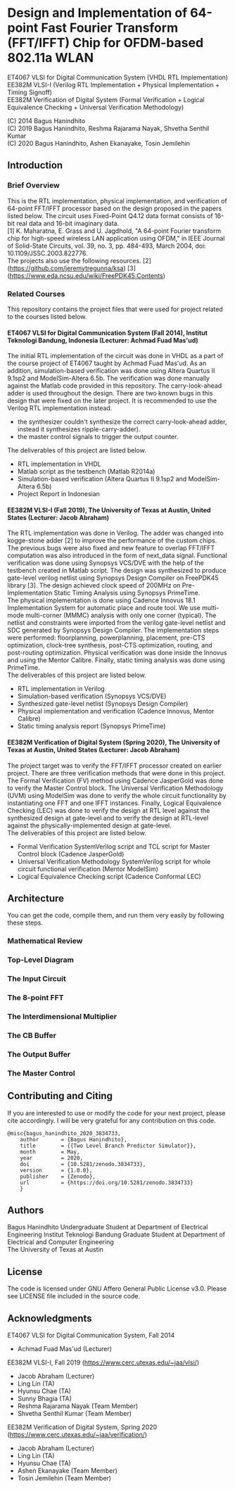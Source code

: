 # Design and Implementation of 64-point Fast Fourier Transform (FFT/IFFT) Chip for OFDM-based 802.11a WLAN
ET4067 VLSI for Digital Communication System (VHDL RTL Implementation)  
EE382M VLSI-I (Verilog RTL Implementation + Physical Implementation + Timing Signoff)  
EE382M Verification of Digital System (Formal Verification + Logical Equivalence Checking + Universal Verification Methodology)  

(C) 2014 Bagus Hanindhito  
(C) 2019 Bagus Hanindhito, Reshma Rajarama Nayak, Shvetha Senthil Kumar  
(C) 2020 Bagus Hanindhito, Ashen Ekanayake, Tosin Jemilehin  

## Introduction
### Brief Overview
This is the RTL implementation, physical implementation, and verification of 64-point FFT/IFFT processor based on the design proposed in the papers listed below. The circuit uses Fixed-Point Q4.12 data format consists of 16-bit real data and 16-bit imaginary data.   
[1] K. Maharatna, E. Grass and U. Jagdhold, "A 64-point Fourier transform chip for high-speed wireless LAN application using OFDM," in IEEE Journal of Solid-State Circuits, vol. 39, no. 3, pp. 484-493, March 2004, doi: 10.1109/JSSC.2003.822776.  
The projects also use the following resources.
[2] (https://github.com/jeremytregunna/ksa)
[3] (https://www.eda.ncsu.edu/wiki/FreePDK45:Contents)

### Related Courses
This repository contains the project files that were used for project related to the courses listed below.  
#### ET4067 VLSI for Digital Communication System (Fall 2014), Institut Teknologi Bandung, Indonesia (Lecturer: Achmad Fuad Mas'ud)
The initial RTL implementation of the circuit was done in VHDL as a part of the course project of ET4067 taught by Achmad Fuad Mas'ud. As an addition, simulation-based verification was done using Altera Quartus II 9.1sp2 and ModelSim-Altera 6.5b. The verification was done manually against the Matlab code provided in this repository. The carry-look-ahead adder is used throughout the design. There are two known bugs in this design that were fixed on the later project. It is recommended to use the Verilog RTL implementation instead.
* the synthesizer couldn't synthesize the correct carry-look-ahead adder, instead it synthesizes ripple-carry-adder).
* the master control signals to trigger the output counter.   

The deliverables of this project are listed below.
* RTL implementation in VHDL
* Matlab script as the testbench (Matlab R2014a)
* Simulation-based verification (Altera Quartus II 9.1sp2 and ModelSim-Altera 6.5b)
* Project Report in Indonesian

#### EE382M VLSI-I (Fall 2019), The University of Texas at Austin, United States (Lecturer: Jacob Abraham)
The RTL implementation was done in Verilog. The adder was changed into kogge-stone adder [2] to improve the performance of the custom chips. The previous bugs were also fixed and new feature to overlap FFT/IFFT computation was also introduced in the form of next_data signal. Functional verification was done using Synopsys VCS/DVE with the help of the testbench created in Matlab script. The design was synthesized to produce gate-level verilog netlist using Synopsys Design Compiler on FreePDK45 library [3]. The design achieved clock speed of 200MHz on Pre-Implementation Static Timing Analysis using Synopsys PrimeTime.   
The physical implementation is done using Cadence Innovus 18.1 Implementation System for automatic place and route tool. We use multi-mode multi-corner (MMMC) analysis with only one corner (typical). The netlist and constraints were imported from the verilog gate-level netlist and SDC generated by Synopsys Design Compiler. The implementation steps were performed: floorplanning, powerplanning, placement, pre-CTS optimization, clock-tree synthesis, post-CTS optimization, routing, and post-routing optimization. Physical verification was done inside the Innovus and using the Mentor Calibre. Finally, static timing analysis was done using PrimeTime.  
The deliverables of this project are listed below.
* RTL implementation in Verilog
* Simulation-based verification (Synopsys VCS/DVE)
* Synthesized gate-level netlist (Synopsys Design Compiler)
* Physical implementation and verification (Cadence Innovus, Mentor Calibre)
* Static timing analysis report (Synopsys PrimeTime)  

#### EE382M Verification of Digital System (Spring 2020), The University of Texas at Austin, United States (Lecturer: Jacob Abraham)
The project target was to verify the FFT/IFFT processor created on earlier project. There are three verification methods that were done in this project. The Formal Verification (FV) method using Cadence JasperGold was done to verify the Master Control block. The Universal Verification Methodology (UVM) using ModelSim was done to verify the whole circuit functionality by instantiating one FFT and one IFFT instances. Finally, Logical Equivalence Checking (LEC) was done to verify the design at RTL level against the synthesized design at gate-level and to verify the design at RTL-level against the physically-implemented design at gate-level.  
The deliverables of this project are listed below.
* Formal Verification SystemVerilog script and TCL script for Master Control block (Cadence JasperGold)
* Universal Verification Methodology SystemVerilog script for whole circuit functional verification (Mentor ModelSim)
* Logical Equivalence Checking script (Cadence Conformal LEC)

## Architecture
You can get the code, compile them, and run them very easily by following these steps.
### Mathematical Review
### Top-Level Diagram
### The Input Circuit
### The 8-point FFT
### The Interdimensional Multiplier
### The CB Buffer
### The Output Buffer
### The Master Control

## Contributing and Citing
If you are interested to use or modify the code for your next project, please cite accordingly. I will be very grateful for any contribution on this code.
```
@misc{bagus_hanindhito_2020_3834733,
    author       = {Bagus Hanindhito},
    title        = {{Two Level Branch Predictor Simulator}},
    month        = May,
    year         = 2020,
    doi          = {10.5281/zenodo.3834733},
    version      = {1.0.0},
    publisher    = {Zenodo},
    url          = {https://doi.org/10.5281/zenodo.3834733}
    }
```

## Authors
Bagus Hanindhito
Undergraduate Student at Department of Electrical Engineering
Institut Teknologi Bandung
Graduate Student at Department of Electrical and Computer Engineering  
The University of Texas at Austin  

## License
The code is licensed under GNU Affero General Public License v3.0. Please see LICENSE file included in the source code.

## Acknowledgments
ET4067 VLSI for Digital Communication System, Fall 2014
* Achmad Fuad Mas'ud (Lecturer)

EE382M VLSI-I, Fall 2019 (https://www.cerc.utexas.edu/~jaa/vlsi/)
* Jacob Abraham (Lecturer)
* Ling Lin (TA)
* Hyunsu Chae (TA)
* Sunny Bhagia (TA)
* Reshma Rajarama Nayak (Team Member)
* Shvetha Senthil Kumar (Team Member)

EE382M Verification of Digital System, Spring 2020 (https://www.cerc.utexas.edu/~jaa/verification/)
* Jacob Abraham (Lecturer)
* Ling Lin (TA)
* Hyunsu Chae (TA)
* Ashen Ekanayake (Team Member)
* Tosin Jemilehin (Team Member)


